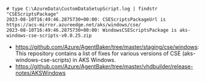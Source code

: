 ```
# type C:\AzureData\CustomDataSetupScript.log | findstr "CSEScriptsPackage"
2023-08-10T16:49:46.2875730+00:00: CSEScriptsPackageUrl is https://acs-mirror.azureedge.net/aks/windows/cse/
2023-08-10T16:49:46.2875730+00:00: WindowsCSEScriptsPackage is aks-windows-cse-scripts-v0.0.25.zip
```

- https://github.com/Azure/AgentBaker/tree/master/staging/cse/windows: This repository contains a list of fixes for various versions of CSE (aks-windows-cse-scripts) in AKS Windows.
- https://github.com/Azure/AgentBaker/tree/master/vhdbuilder/release-notes/AKSWindows
